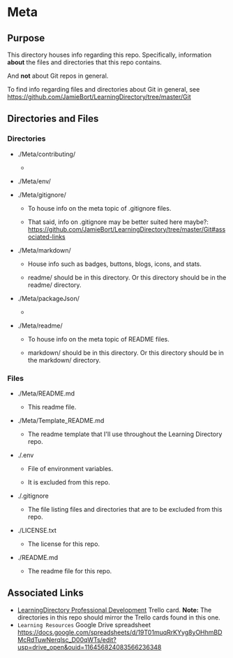 # Meta

## Purpose

This directory houses info regarding this repo. Specifically, information **about** the files and directories that this repo contains.

And **not** about Git repos in general.

To find info regarding files and directories about Git in general, see https://github.com/JamieBort/LearningDirectory/tree/master/Git

## Directories and Files

### Directories

- ./Meta/contributing/

  -

- ./Meta/env/

- ./Meta/gitignore/

  - To house info on the meta topic of .gitignore files.

  - That said, info on .gitignore may be better suited here maybe?: https://github.com/JamieBort/LearningDirectory/tree/master/Git#associated-links

- ./Meta/markdown/

  - House info such as badges, buttons, blogs, icons, and stats.

  - readme/ should be in this directory. Or this directory should be in the readme/ directory.

- ./Meta/packageJson/

  -

- ./Meta/readme/

  - To house info on the meta topic of README files.

  - markdown/ should be in this directory. Or this directory should be in the markdown/ directory.

### Files

- ./Meta/README.md

  - This readme file.

- ./Meta/Template_README.md

  - The readme template that I'll use throughout the Learning Directory repo.

- ./.env

  - File of environment variables.

  - It is excluded from this repo.

- ./.gitignore

  - The file listing files and directories that are to be excluded from this repo.

- ./LICENSE.txt

  - The license for this repo.

- ./README.md

  - The readme file for this repo.

## Associated Links

- [LearningDirectory Professional Development](https://trello.com/c/vx0oVl0e/237-learningdirectory-professional-development) Trello card.
  **Note:** The directories in this repo should mirror the Trello cards found in this one.
- `Learning Resources` Google Drive spreadsheet
  https://docs.google.com/spreadsheets/d/19T01muqRrKYyg8yOHhmBDMcRdTuwNerqlsc_D00qWTs/edit?usp=drive_open&ouid=116456824083566236348
